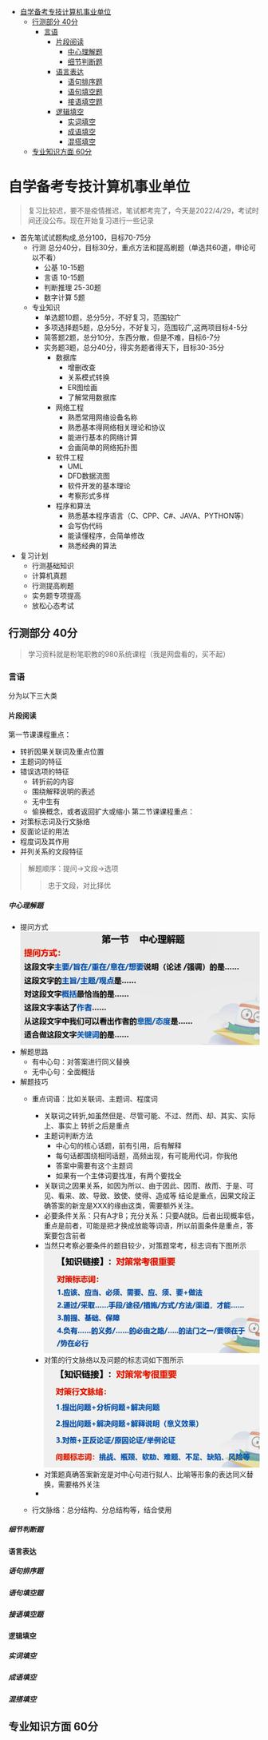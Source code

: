 - [自学备考专技计算机事业单位](#自学备考专技计算机事业单位)
  - [行测部分 40分](#行测部分-40分)
    - [言语](#言语)
      - [片段阅读](#片段阅读)
        - [中心理解题](#中心理解题)
        - [细节判断题](#细节判断题)
      - [语言表达](#语言表达)
        - [语句排序题](#语句排序题)
        - [语句填空题](#语句填空题)
        - [接语填空题](#接语填空题)
      - [逻辑填空](#逻辑填空)
        - [实词填空](#实词填空)
        - [成语填空](#成语填空)
        - [混搭填空](#混搭填空)
  - [专业知识方面 60分](#专业知识方面-60分)
# 自学备考专技计算机事业单位
>复习比较迟，要不是疫情推迟，笔试都考完了，今天是2022/4/29，考试时间还没公布。现在开始复习进行一些记录
- 首先笔试试题构成,总分100，目标70-75分
    - 行测 总分40分，目标30分，重点方法和提高刷题（单选共60道，申论可以不看）
      - 公基 10-15题
      - 言语 10-15题
      - 判断推理 25-30题
      - 数字计算 5题
    - 专业知识 
        - 单选题10题，总分5分，不好复习，范围较广
        - 多项选择题5题，总分5分，不好复习，范围较广,这两项目标4-5分
        - 简答题2题，总分10分，东西分散，但是不难，目标6-7分
        - 实务题3题，总分40分，得实务题者得天下，目标30-35分
            - 数据库
              - 增删改查
              - 关系模式转换
              - ER图绘画
              - 了解常用数据库
            - 网络工程
              - 熟悉常用网络设备名称
              - 熟悉基本得网络相关理论和协议
              - 能进行基本的网络计算
              - 会画简单的网络拓扑图
            - 软件工程
              - UML
              - DFD数据流图
              - 软件开发的基本理论
              - 考察形式多样
            - 程序和算法
              - 熟悉基本程序语言（C、CPP、C#、JAVA、PYTHON等）
              - 会写伪代码
              - 能读懂程序，会简单修改
              - 熟悉经典的算法
- 复习计划
  - 行测基础知识
  - 计算机真题
  - 行测提高刷题
  - 实务题专项提高
  - 放松心态考试
  
  
## 行测部分 40分
>学习资料就是粉笔职教的980系统课程（我是网盘看的，买不起）
### 言语
分为以下三大类
#### 片段阅读
第一节课课程重点：
  - 转折因果关联词及重点位置
  - 主题词的特征
  - 错误选项的特征
    - 转折前的内容
    - 围绕解释说明的表述
    - 无中生有
    - 偷换概念，或者返回扩大或缩小
第二节课课程重点：
   - 对策标志词及行文脉络
   - 反面论证的用法
   - 程度词及其作用
   - 并列关系的文段特征
>解题顺序：提问->文段->选项
>>忠于文段，对比择优
##### 中心理解题
- 提问方式
![提问方式](pirctures/言语-文段-中心理解题-提问方式.png)
- 解题思路
  - 有中心句：对答案进行同义替换
  - 无中心句：全面概括
- 解题技巧
  - 重点词语：比如关联词、主题词、程度词
    - 关联词之转折,如虽然但是、尽管可能、不过、然而、却、其实、实际上、事实上
    转折之后是重点
    - 主题词判断方法
      - 中心句的核心话题，前有引用，后有解释 
      - 每句话都围绕相同话题，高频出现，有可能用代词，你我他
      - 答案中需要有这个主题词
      - 如果有一个主体词要找准，有两个要找全
    - 关联词之因果关系，如因为所以、由于因此、因而、故而、于是、可见、看来、故、导致、致使、使得、造成等
    结论是重点，因果文段正确答案的新宠是XXX的缘由这类，需要额外关注。
    - 必要条件关系：只有A才B；充分关系：只要A就B。后者出现概率低，重点是前者，可能是把才换成放能等词语，所以前面条件是重点，答案要包含前者
    - 当然只考察必要条件的题目较少，对策题常考，标志词有下图所示
![对策标志词](pirctures/言语-文段-对策标志词.png)
    - 对策的行文脉络以及问题的标志词如下图所示
![对策的行文脉络以及问题的标志词](pirctures/对策的行文脉络以及问题的标志词.png)
    - 对策题真确答案新宠是对中心句进行拟人、比喻等形象的表达同义替换，需要格外关注
    - 

  - 行文脉络：总分结构、分总结构等，结合使用
##### 细节判断题
 
#### 语言表达
##### 语句排序题

##### 语句填空题

##### 接语填空题

#### 逻辑填空
##### 实词填空

##### 成语填空

##### 混搭填空


## 专业知识方面 60分